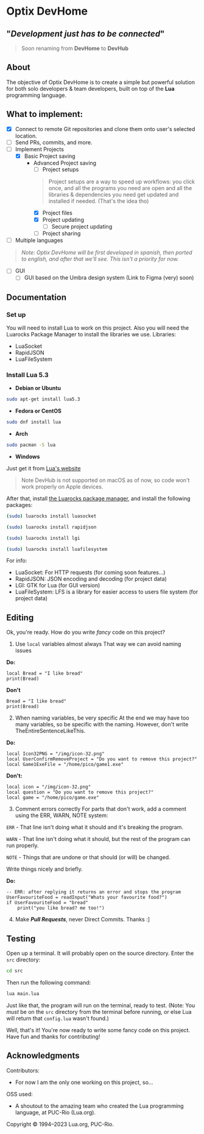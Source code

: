 # Optix DevHome
"*Development just has to be connected*"
---
> Soon renaming from **DevHome** to **DevHub**
## About

The objective of Optix DevHome is to create a simple but powerful solution for both solo developers & team developers, built on top of the **Lua** programming language.

## What to implement:

- [X] Connect to remote Git repositories and clone them onto user's selected location.
- [ ] Send PRs, commits, and more.
- [ ] Implement Projects
    - [X] Basic Project saving
        - Advanced Project saving
            - [ ] Project setups
            > Project setups are a way to speed up workflows: you click once, and all the programs you need are open and all the libraries & dependencies you need get updated and installed if needed. (That's the idea tho)
            - [X] Project files
            - [X] Project updating
                - [ ] Secure project updating
            - [ ] Project sharing
- [ ] Multiple languages
> *Note: Optix DevHome will be first developed in spanish, then ported to english, and after that we'll see. This isn't a priority for now.*
- [ ] GUI
    - [ ] GUI based on the Umbra design system (Link to Figma (very) soon)

## Documentation

### Set up

You will need to install Lua to work on this project. Also you will need the Luarocks Package Manager to install the libraries we use.
Libraries:
- LuaSocket
- RapidJSON
- LuaFileSystem

### Install Lua 5.3
- **Debian or Ubuntu**
```bash
sudo apt-get install lua5.3
```
- **Fedora or CentOS**
```bash
sudo dnf install lua
```
- **Arch**
```bash
sudo pacman -S lua
```
- **Windows**

Just get it from [Lua's website](https://lua.org/download.html)

> Note DevHub is not supported on macOS as of now, so code won't work properly on Apple devices.

After that, install [the Luarocks package manager](https://luarocks.org), and install the following packages:
```bash
(sudo) luarocks install luasocket
```
```bash
(sudo) luarocks install rapidjson
```
```bash
(sudo) luarocks install lgi
```
```bash
(sudo) luarocks install luafilesystem
```
For info:
- LuaSocket: For HTTP requests (for coming soon features...)
- RapidJSON: JSON encoding and decoding (for project data)
- LGI: GTK for Lua (for GUI version)
- LuaFileSystem: LFS is a library for easier access to users file system (for project data)

## Editing

Ok, you're ready. How do you write *fancy* code on this project?

1. Use `local` variables almost always
That way we can avoid naming issues

**Do:**
```
local Bread = "I like bread"
print(Bread)
```
**Don't**
```
Bread = "I like bread"
print(Bread)
```

2. When naming variables, be very specific
At the end we may have too many variables, so be specific with the naming.
However, don't write TheEntireSentenceLikeThis.

**Do:**
```
local Icon32PNG = "/img/icon-32.png"
local UserConfirmRemoveProject = "Do you want to remove this project?"
local Game1ExeFile = "/home/pico/game1.exe"
```
**Don't:**
```
local icon = "/img/icon-32.png"
local question = "Do you want to remove this project?"
local game = "/home/pico/game.exe"
```

3. Comment errors correctly
For parts that don't work, add a comment using the ERR, WARN, NOTE system:

`ERR` - That line isn't doing what it should and it's breaking the program.

`WARN` - That line isn't doing what it should, but the rest of the program can run properly.

`NOTE` - Things that are undone or that should (or will) be changed.

Write things nicely and briefly.

**Do:**
```
-- ERR: after replying it returns an error and stops the program
UserFavouriteFood = readInput("Whats your favourite food?")
if UserFavouriteFood = "bread"
    print("you like bread? me too!")
```
4. Make ***Pull Requests***, never Direct Commits. Thanks :]

## Testing

Open up a terminal. It will probably open on the source directory. Enter the `src` directory:
```bash
cd src
```

Then run the following command:
```bash
lua main.lua
```

Just like that, the program will run on the terminal, ready to test.
(Note: You *must* be on the `src` directory from the terminal before running, or else Lua will return that `config.lua` wasn't found.)


Well, that's it! You're now ready to write some fancy code on this project. Have fun and thanks for contributing!

## Acknowledgments

Contributors:
- For now I am the only one working on this project, so...

OSS used:
<!--this is actually here because it needs to be: i just noticed Lua required this for it's usage XD
they deserve it tho, lua is just so cool-->
- A shoutout to the amazing team who created the Lua programming language, at PUC-Rio (Lua.org).

Copyright &copy; 1994–2023 Lua.org, PUC-Rio.
